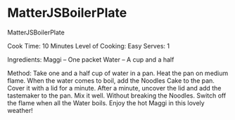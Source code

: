 # MatterJSBoilerPlate
MatterJSBoilerPlate

Cook Time: 10 Minutes
Level of Cooking: Easy
Serves: 1

Ingredients:
Maggi – One packet
Water – A cup and a half

Method:
Take one and a half cup of water in a pan.
Heat the pan on medium flame.
When the water comes to boil, add the Noodles Cake to the pan.
Cover it with a lid for a minute.
After a minute, uncover the lid and add the tastemaker to the pan.
Mix it well.
Without breaking the Noodles.
Switch off the flame when all the Water boils.
Enjoy the hot Maggi in this lovely weather!
